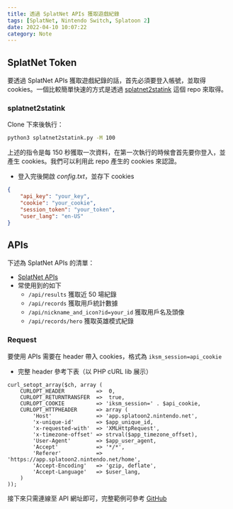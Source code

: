 ```yaml
---
title: 透過 SplatNet APIs 獲取遊戲紀錄
tags: [SplatNet, Nintendo Switch, Splatoon 2]
date: 2022-04-10 10:07:22
category: Note
---
```


## SplatNet Token

要透過 SplatNet APIs 獲取遊戲紀錄的話，首先必須要登入帳號，並取得 cookies。一個比較簡單快速的方式是透過 [splatnet2statink](https://github.com/frozenpandaman/splatnet2statink) 這個 repo 來取得。

### splatnet2statink

Clone 下來後執行：

```bash
python3 splatnet2statink.py -M 100
```

上述的指令是每 150 秒獲取一次資料，在第一次執行的時候會首先要你登入，並產生 cookies。我們可以利用此 repo 產生的 cookies 來認證。

- 登入完後開啟 *config.txt*，並存下 cookies

```json
{
    "api_key": "your_key",
    "cookie": "your_cookie",
    "session_token": "your_token",
    "user_lang": "en-US"
}
```

## APIs

下述為 SplatNet APIs 的清單：
- [SplatNet APIs](https://github.com/msruback/MoNet2/wiki/Splatnet-2-API)
- 常使用到的如下
    - `/api/results` 獲取近 50 場紀錄
    - `/api/records` 獲取用戶統計數據
    - `/api/nickname_and_icon?id=your_id` 獲取用戶名及頭像
    - `/api/records/hero` 獲取英雄模式紀錄

### Request

要使用 APIs 需要在 header 帶入 cookies，格式為 `iksm_session=api_cookie`

- 完整 header 參考下表（以 PHP cURL lib 展示）

```php=
curl_setopt_array($ch, array (
    CURLOPT_HEADER          =>  0,
    CURLOPT_RETURNTRANSFER  =>  true,
    CURLOPT_COOKIE          => 'iksm_session=' . $api_cookie,
    CURLOPT_HTTPHEADER      => array (
        'Host'              => 'app.splatoon2.nintendo.net',
        'x-unique-id'       => $app_unique_id,
        'x-requested-with'  => 'XMLHttpRequest',
        'x-timezone-offset' => strval($app_timezone_offset),
        'User-Agent'        => $app_user_agent,
        'Accept'            => '*/*',
        'Referer'           => 'https://app.splatoon2.nintendo.net/home',
        'Accept-Encoding'   => 'gzip, deflate',
        'Accept-Language'   => $user_lang,
    )
));
```

接下來只需連線至 API 網址即可，完整範例可參考 [GitHub](https://github.com/luswdev/SplatoonBot/blob/master/src/splatnet.php)

